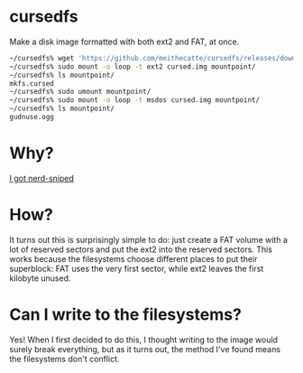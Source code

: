 # cursedfs

Make a disk image formatted with both ext2 and FAT, at once.

```bash
~/cursedfs% wget 'https://github.com/meithecatte/cursedfs/releases/download/v1.0/cursed.img'
~/cursedfs% sudo mount -o loop -t ext2 cursed.img mountpoint/
~/cursedfs% ls mountpoint/
mkfs.cursed
~/cursedfs% sudo umount mountpoint/
~/cursedfs% sudo mount -o loop -t msdos cursed.img mountpoint/
~/cursedfs% ls mountpoint/
gudnuse.ogg
```

# Why?

[I got nerd-sniped](https://twitter.com/Foone/status/1217162186130198529?s=20)

# How?

It turns out this is surprisingly simple to do: just create a FAT volume with a
lot of reserved sectors and put the ext2 into the reserved sectors. This works
because the filesystems choose different places to put their superblock: FAT
uses the very first sector, while ext2 leaves the first kilobyte unused.

# Can I write to the filesystems?

Yes! When I first decided to do this, I thought writing to the image would
surely break everything, but as it turns out, the method I've found means
the filesystems don't conflict.
